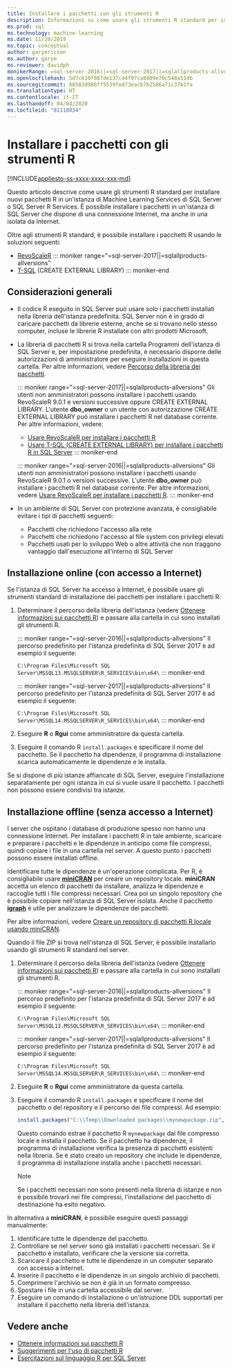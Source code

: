 ```yaml
---
title: Installare i pacchetti con gli strumenti R
description: Informazioni su come usare gli strumenti R standard per installare nuovi pacchetti R in un'istanza di Machine Learning Services di SQL Server o SQL Server R Services.
ms.prod: sql
ms.technology: machine-learning
ms.date: 11/20/2019
ms.topic: conceptual
author: garyericson
ms.author: garye
ms.reviewer: davidph
monikerRange: =sql-server-2016||=sql-server-2017||=sqlallproducts-allversions
ms.openlocfilehash: 5d7c610f887de137c44f97ca8809e70c548a51db
ms.sourcegitcommit: 68583d986ff5539fed73eacb7b2586a71c37b1fa
ms.translationtype: HT
ms.contentlocale: it-IT
ms.lasthandoff: 04/04/2020
ms.locfileid: "81118034"
---
```

# <a name="install-packages-with-r-tools"></a>Installare i pacchetti con gli strumenti R

[!INCLUDE[appliesto-ss-xxxx-xxxx-xxx-md](../../includes/appliesto-ss-xxxx-xxxx-xxx-md.md)]

Questo articolo descrive come usare gli strumenti R standard per installare nuovi pacchetti R in un'istanza di Machine Learning Services di SQL Server o SQL Server R Services. È possibile installare i pacchetti in un'istanza di SQL Server che dispone di una connessione Internet, ma anche in una isolata da Internet.

Oltre agli strumenti R standard, è possibile installare i pacchetti R usando le soluzioni seguenti:

+ [RevoScaleR](install-r-packages-with-revoscaler.md)
::: moniker range="=sql-server-2017||=sqlallproducts-allversions"
+ [T-SQL](install-r-packages-with-tsql.md) (CREATE EXTERNAL LIBRARY)
::: moniker-end

## <a name="general-considerations"></a>Considerazioni generali

+ Il codice R eseguito in SQL Server può usare solo i pacchetti installati nella libreria dell'istanza predefinita. SQL Server non è in grado di caricare pacchetti da librerie esterne, anche se si trovano nello stesso computer,
incluse le librerie R installate con altri prodotti Microsoft.

+ La libreria di pacchetti R si trova nella cartella Programmi dell'istanza di SQL Server e, per impostazione predefinita, è necessario disporre delle autorizzazioni di amministratore per eseguire installazioni in questa cartella. Per altre informazioni, vedere [Percorso della libreria dei pacchetti](../package-management/r-package-information.md#default-r-library-location).

  ::: moniker range="=sql-server-2017||=sqlallproducts-allversions"
  Gli utenti non amministratori possono installare i pacchetti usando RevoScaleR 9.0.1 e versioni successive oppure CREATE EXTERNAL LIBRARY. L'utente **dbo_owner** o un utente con autorizzazione CREATE EXTERNAL LIBRARY può installare i pacchetti R nel database corrente. Per altre informazioni, vedere:
  + [Usare RevoScaleR per installare i pacchetti R](install-r-packages-with-revoscaler.md)
  + [Usare T-SQL (CREATE EXTERNAL LIBRARY) per installare i pacchetti R in SQL Server](install-r-packages-with-tsql.md)
  ::: moniker-end

  ::: moniker range="=sql-server-2016||=sqlallproducts-allversions"
  Gli utenti non amministratori possono installare i pacchetti usando RevoScaleR 9.0.1 o versioni successive. L'utente **dbo_owner** può installare i pacchetti R nel database corrente. Per altre informazioni, vedere [Usare RevoScaleR per installare i pacchetti R](install-r-packages-with-revoscaler.md).
  ::: moniker-end

+ In un ambiente di SQL Server con protezione avanzata, è consigliabile evitare i tipi di pacchetti seguenti:
  + Pacchetti che richiedono l'accesso alla rete
  + Pacchetti che richiedono l'accesso al file system con privilegi elevati
  + Pacchetti usati per lo sviluppo Web o altre attività che non traggono vantaggio dall'esecuzione all'interno di SQL Server

## <a name="online-installation-with-internet-access"></a>Installazione online (con accesso a Internet)

Se l'istanza di SQL Server ha accesso a Internet, è possibile usare gli strumenti standard di installazione dei pacchetti per installare i pacchetti R.

1. Determinare il percorso della libreria dell'istanza (vedere [Ottenere informazioni sui pacchetti R](../package-management/r-package-information.md)) e passare alla cartella in cui sono installati gli strumenti R.

   ::: moniker range="=sql-server-2016||=sqlallproducts-allversions"
   Il percorso predefinito per l'istanza predefinita di SQL Server 2017 è ad esempio il seguente:

   `C:\Program Files\Microsoft SQL Server\MSSQL13.MSSQLSERVER\R_SERVICES\bin\x64\`
   ::: moniker-end

   ::: moniker range="=sql-server-2017||=sqlallproducts-allversions"
   Il percorso predefinito per l'istanza predefinita di SQL Server 2017 è ad esempio il seguente:

   `C:\Program Files\Microsoft SQL Server\MSSQL14.MSSQLSERVER\R_SERVICES\bin\x64\`
   ::: moniker-end

1. Eseguire **R** o **Rgui** come amministratore da questa cartella.

1. Eseguire il comando R `install.packages` e specificare il nome del pacchetto. Se il pacchetto ha dipendenze, il programma di installazione scarica automaticamente le dipendenze e le installa.

Se si dispone di più istanze affiancate di SQL Server, eseguire l'installazione separatamente per ogni istanza in cui si vuole usare il pacchetto. I pacchetti non possono essere condivisi tra istanze.

## <a name="offline-installation-no-internet-access"></a><a name = "bkmk_offlineInstall"></a> Installazione offline (senza accesso a Internet)

I server che ospitano i database di produzione spesso non hanno una connessione Internet. Per installare i pacchetti R in tale ambiente, scaricare e preparare i pacchetti e le dipendenze in anticipo come file compressi, quindi copiare i file in una cartella nel server. A questo punto i pacchetti possono essere installati offline.

Identificare tutte le dipendenze è un'operazione complicata. Per R, è consigliabile usare [**miniCRAN**](https://andrie.github.io/miniCRAN/) per creare un repository locale.
**miniCRAN** accetta un elenco di pacchetti da installare, analizza le dipendenze e raccoglie tutti i file compressi necessari. Crea poi un singolo repository che è possibile copiare nell'istanza di SQL Server isolata. Anche il pacchetto [**igraph**](https://igraph.org/r/) è utile per analizzare le dipendenze dei pacchetti.

Per altre informazioni, vedere [Creare un repository di pacchetti R locale usando miniCRAN](create-a-local-package-repository-using-minicran.md).

Quando il file ZIP si trova nell'istanza di SQL Server, è possibile installarlo usando gli strumenti R standard nel server.

1. Determinare il percorso della libreria dell'istanza (vedere [Ottenere informazioni sui pacchetti R](../package-management/r-package-information.md)) e passare alla cartella in cui sono installati gli strumenti R. 

   ::: moniker range="=sql-server-2016||=sqlallproducts-allversions"
   Il percorso predefinito per l'istanza predefinita di SQL Server 2017 è ad esempio il seguente:

   `C:\Program Files\Microsoft SQL Server\MSSQL13.MSSQLSERVER\R_SERVICES\bin\x64\`
   ::: moniker-end

   ::: moniker range="=sql-server-2017||=sqlallproducts-allversions"
   Il percorso predefinito per l'istanza predefinita di SQL Server 2017 è ad esempio il seguente:

   `C:\Program Files\Microsoft SQL Server\MSSQL14.MSSQLSERVER\R_SERVICES\bin\x64\`
   ::: moniker-end

1. Eseguire **R** o **Rgui** come amministratore da questa cartella.

1. Eseguire il comando R `install.packages` e specificare il nome del pacchetto o del repository e il percorso dei file compressi. Ad esempio:

   ```R
   install.packages("C:\\Temp\\Downloaded packages\\mynewpackage.zip", repos=NULL)
   ```

   Questo comando estrae il pacchetto R `mynewpackage` dal file compresso locale e installa il pacchetto. Se il pacchetto ha dipendenze, il programma di installazione verifica la presenza di pacchetti esistenti nella libreria. Se è stato creato un repository che include le dipendenze, il programma di installazione installa anche i pacchetti necessari.

   > [!NOTE]
   > Se i pacchetti necessari non sono presenti nella libreria di istanze e non è possibile trovarli nei file compressi, l'installazione del pacchetto di destinazione ha esito negativo.

In alternativa a **miniCRAN**, è possibile eseguire questi passaggi manualmente:

1. Identificare tutte le dipendenze del pacchetto.
1. Controllare se nel server sono già installati i pacchetti necessari. Se il pacchetto è installato, verificare che la versione sia corretta.
1. Scaricare il pacchetto e tutte le dipendenze in un computer separato con accesso a Internet.
1. Inserire il pacchetto e le dipendenze in un singolo archivio di pacchetti.
1. Comprimere l'archivio se non è già in un formato compresso.
1. Spostare i file in una cartella accessibile dal server.
1. Eseguire un comando di installazione o un'istruzione DDL supportati per installare il pacchetto nella libreria dell'istanza.

## <a name="see-also"></a>Vedere anche

+ [Ottenere informazioni sui pacchetti R](r-package-information.md)
+ [Suggerimenti per l'uso di pacchetti R](tips-for-using-r-packages.md)
+ [Esercitazioni sul linguaggio R per SQL Server](../tutorials/sql-server-r-tutorials.md)
